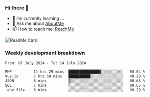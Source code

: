 ### Hi there 👋

- 🌱 I’m currently learning ...
- 💬 Ask me about [AboutMe](https://www.itzcy.com/about)
- 📫 How to reach me: [ReachMe](https://www.itzcy.com/about)

![ReadMe Card](https://github-readme-stats-ten-gilt.vercel.app/api?username=SuperChenYun&show_icons=true&title_color=fff&icon_color=79ff97&text_color=9f9f9f&bg_color=151515&hide_border=true)

### Weekly development breakdown
<!--START_SECTION:waka-->

```txt
From: 07 July 2024 - To: 14 July 2024

PHP          11 hrs 29 mins  ██████████████▓░░░░░░░░░░   58.04 %
Vue.js       7 hrs 58 mins   ██████████░░░░░░░░░░░░░░░   40.29 %
JSON         8 mins          ▒░░░░░░░░░░░░░░░░░░░░░░░░   00.68 %
SQL          7 mins          ░░░░░░░░░░░░░░░░░░░░░░░░░   00.65 %
.env file    3 mins          ░░░░░░░░░░░░░░░░░░░░░░░░░   00.29 %
```

<!--END_SECTION:waka-->
